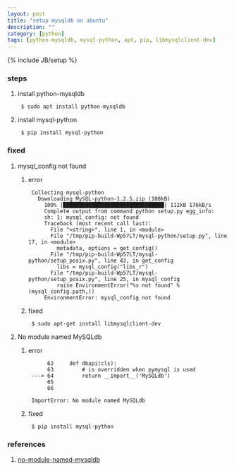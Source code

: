 ```yaml
---
layout: post
title: "setup mysqldb on ubuntu"
description: ""
category: [python]
tags: [python-mysqldb, mysql-python, apt, pip, libmysqlclient-dev]
---
```

{% include JB/setup %}


### steps

1. install python-mysqldb

        $ sudo apt install python-mysqldb

1. install mysql-python

        $ pip install mysql-python

### fixed

1. mysql_config not found

    1. error

            Collecting mysql-python
              Downloading MySQL-python-1.2.5.zip (108kB)
                100% |████████████████████████████████| 112kB 176kB/s 
                Complete output from command python setup.py egg_info:
                sh: 1: mysql_config: not found
                Traceback (most recent call last):
                  File "<string>", line 1, in <module>
                  File "/tmp/pip-build-Wp57LT/mysql-python/setup.py", line 17, in <module>
                    metadata, options = get_config()
                  File "/tmp/pip-build-Wp57LT/mysql-python/setup_posix.py", line 43, in get_config
                    libs = mysql_config("libs_r")
                  File "/tmp/pip-build-Wp57LT/mysql-python/setup_posix.py", line 25, in mysql_config
                    raise EnvironmentError("%s not found" % (mysql_config.path,))
                EnvironmentError: mysql_config not found

    1. fixed

            $ sudo apt-get install libmysqlclient-dev

1. No module named MySQLdb

    1. error

                 62     def dbapi(cls):
                 63         # is overridden when pymysql is used
            ---> 64         return __import__('MySQLdb')
                 65 
                 66 

            ImportError: No module named MySQLdb

    1. fixed

            $ pip install mysql-python

### references

1. [no-module-named-mysqldb](http://stackoverflow.com/questions/454854/no-module-named-mysqldb)
